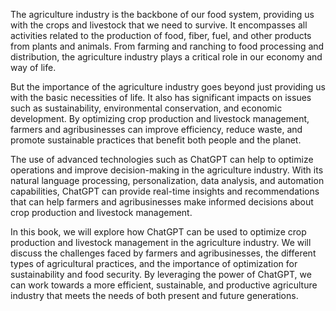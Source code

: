 
The agriculture industry is the backbone of our food system, providing us with the crops and livestock that we need to survive. It encompasses all activities related to the production of food, fiber, fuel, and other products from plants and animals. From farming and ranching to food processing and distribution, the agriculture industry plays a critical role in our economy and way of life.

But the importance of the agriculture industry goes beyond just providing us with the basic necessities of life. It also has significant impacts on issues such as sustainability, environmental conservation, and economic development. By optimizing crop production and livestock management, farmers and agribusinesses can improve efficiency, reduce waste, and promote sustainable practices that benefit both people and the planet.

The use of advanced technologies such as ChatGPT can help to optimize operations and improve decision-making in the agriculture industry. With its natural language processing, personalization, data analysis, and automation capabilities, ChatGPT can provide real-time insights and recommendations that can help farmers and agribusinesses make informed decisions about crop production and livestock management.

In this book, we will explore how ChatGPT can be used to optimize crop production and livestock management in the agriculture industry. We will discuss the challenges faced by farmers and agribusinesses, the different types of agricultural practices, and the importance of optimization for sustainability and food security. By leveraging the power of ChatGPT, we can work towards a more efficient, sustainable, and productive agriculture industry that meets the needs of both present and future generations.
